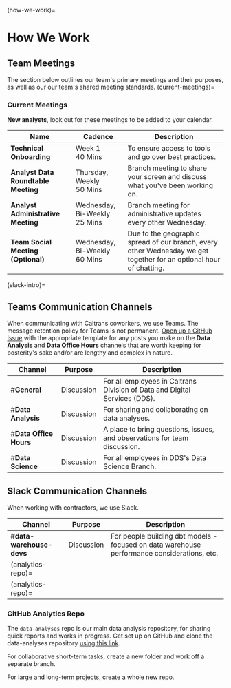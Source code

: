 (how-we-work)=

# How We Work

## Team Meetings

The section below outlines our team's primary meetings and their purposes, as well as our our team's shared meeting standards.
(current-meetings)=

### Current Meetings

**New analysts**, look out for these meetings to be added to your calendar.

| Name                                | Cadence                            | Description                                                                                                         |
| ----------------------------------- | ---------------------------------- | ------------------------------------------------------------------------------------------------------------------- |
| **Technical Onboarding**            | Week 1 <br/> 40 Mins               | To ensure access to tools and go over best practices.                                                               |
| **Analyst Data Roundtable Meeting** | Thursday, Weekly <br/> 50 Mins     | Branch meeting to share your screen and discuss what you've been working on.                                        |
| **Analyst Administrative Meeting**  | Wednesday, Bi-Weekly <br/> 25 Mins | Branch meeting for administrative updates every other Wednesday.                                                    |
| **Team Social Meeting (Optional)**  | Wednesday, Bi-Weekly <br/> 60 Mins | Due to the geographic spread of our branch, every other Wednesday we get together for an optional hour of chatting. |

(slack-intro)=

## Teams Communication Channels

When communicating with Caltrans coworkers, we use Teams. The message retention policy for Teams is not permanent. [Open up a GitHub Issue](https://github.com/cal-itp/data-analyses/issues) with the appropriate template for any posts you make on the **Data Analysis** and **Data Office Hours** channels that are worth keeping for posterity's sake and/or are lengthy and complex in nature.

| Channel                | Purpose    | Description                                                                |
| ---------------------- | ---------- | -------------------------------------------------------------------------- |
| #**General**           | Discussion | For all employees in Caltrans Division of Data and Digital Services (DDS). |
| #**Data Analysis**     | Discussion | For sharing and collaborating on data analyses.                            |
| #**Data Office Hours** | Discussion | A place to bring questions, issues, and observations for team discussion.  |
| #**Data Science**      | Discussion | For all employees in DDS's Data Science Branch.                            |

## Slack Communication Channels

When working with contractors, we use Slack.

| Channel                  | Purpose    | Description                                                                                 |
| ------------------------ | ---------- | ------------------------------------------------------------------------------------------- |
| #**data-warehouse-devs** | Discussion | For people building dbt models - focused on data warehouse performance considerations, etc. |
| (analytics-repo)=        |            |                                                                                             |
| (analytics-repo)=        |            |                                                                                             |

### GitHub Analytics Repo

The `data-analyses` repo is our main data analysis repository, for sharing quick reports and works in progress. Get set up on GitHub and clone the data-analyses repository [using this link](saving-code-jupyter).

For collaborative short-term tasks, create a new folder and work off a separate branch.

For large and long-term projects, create a whole new repo.
